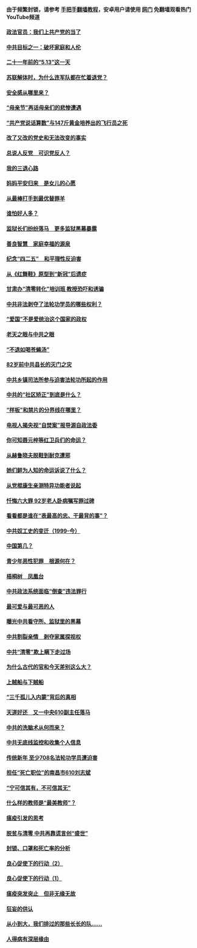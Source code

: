 #### 由于频繁封锁，请参考 [手把手翻墙教程](https://github.com/gfw-breaker/guides/wiki/)，安卓用户请使用 [网门](https://github.com/gfw-breaker/nogfw/blob/master/dl.md?t=05171301) 免翻墙观看热门YouTube频道 

#### [政法官员：我们上共产党的当了](../pages/19/425351.md?t=05171301) 

#### [中共目标之一：破坏家庭和人伦](../pages/19/424454.md?t=05171301) 

#### [二十一年前的“5.13”这一天](../pages/19/424814.md?t=05171301) 

#### [苏联解体时，为什么连军队都在忙着退党？](../pages/19/424335.md?t=05171301) 

#### [安全感从哪里来？](../pages/19/424336.md?t=05171301) 

#### [“母亲节”再话母亲们的悲惨遭遇](../pages/19/424234.md?t=05171301) 

#### [“共产党说话算数”与147斤黄金培养出的飞行员之死](../pages/19/424115.md?t=05171301) 

#### [改了又改的党史和无法改变的事实](../pages/19/424037.md?t=05171301) 

#### [总说人反党　可识党反人？](../pages/19/423820.md?t=05171301) 

#### [我的三退心路](../pages/19/423876.md?t=05171301) 

#### [妈妈平安归来　是女儿的心愿](../pages/19/423947.md?t=05171301) 

#### [从最棒打手到最优替罪羊](../pages/19/423819.md?t=05171301) 

#### [谁怕好人多？](../pages/19/423774.md?t=05171301) 

#### [监狱长们纷纷落马　更多监狱黑幕暴露](../pages/19/423787.md?t=05171301) 

#### [善良智慧　家庭幸福的源泉](../pages/19/423632.md?t=05171301) 

#### [纪念“四二五”　和平理性反迫害](../pages/19/423660.md?t=05171301) 

#### [从《红舞鞋》原型到“新冠”后遗症](../pages/19/423509.md?t=05171301) 

#### [甘肃办“清零转化”培训班 教授恐吓和诱骗](../pages/19/423498.md?t=05171301) 

#### [中共非法剥夺了法轮功学员的哪些权利？](../pages/19/423392.md?t=05171301) 

#### [“爱国”不是爱统治这个国家的政权](../pages/19/423029.md?t=05171301) 

#### [老天之眼与中共之眼](../pages/19/423378.md?t=05171301) 

#### [“不退如喝苍蝇汤”](../pages/19/423287.md?t=05171301) 

#### [82岁前中共县长的灭门之灾](../pages/19/423055.md?t=05171301) 

#### [中共乡镇司法所参与迫害法轮功所起的作用](../pages/19/423064.md?t=05171301) 

#### [中共的“社区矫正”到底是什么？](../pages/19/422870.md?t=05171301) 

#### [“样板”和禁片的分界线在哪里？](../pages/19/422704.md?t=05171301) 

#### [电视人揭央视“自焚案”报导源自政法委](../pages/19/422770.md?t=05171301) 

#### [你可知聂元梓等红卫兵们的命运？](../pages/19/422848.md?t=05171301) 

#### [从赫鲁晓夫脱鞋到耐克遭邪](../pages/19/422826.md?t=05171301) 

#### [她们鲜为人知的命运诉说了什么？](../pages/19/422754.md?t=05171301) 

#### [从党棍康生亲测特异功能者说起](../pages/19/422657.md?t=05171301) 

#### [忏悔六大罪 92岁老人卧病嘱写罪过碑](../pages/19/422750.md?t=05171301) 

#### [看看都是谁在“表最高的忠、干最背的事”？](../pages/19/422703.md?t=05171301) 

#### [中共奴工史的变迁（1999-今）](../pages/19/422656.md?t=05171301) 

#### [中国第几？](../pages/19/422496.md?t=05171301) 

#### [青少年恶性犯罪　根源何在？](../pages/19/422449.md?t=05171301) 

#### [梧桐树　凤凰台](../pages/19/422442.md?t=05171301) 

#### [中共政法系统面临“倒查”违法罪行](../pages/19/422497.md?t=05171301) 

#### [最可爱与最可恶的人](../pages/19/422448.md?t=05171301) 

#### [曝光中共看守所、监狱里的黑幕](../pages/19/422390.md?t=05171301) 

#### [中共割裂亲情　剥夺家属探视权](../pages/19/422364.md?t=05171301) 

#### [中共“清零”欺上瞒下走过场](../pages/19/422306.md?t=05171301) 

#### [为什么古代的官和今天差别这么大？](../pages/19/422228.md?t=05171301) 

#### [上贼船与下贼船](../pages/19/422276.md?t=05171301) 

#### [“三千孤儿入内蒙”背后的真相](../pages/19/422229.md?t=05171301) 

#### [天道好还　又一中央610副主任落马](../pages/19/422155.md?t=05171301) 

#### [中共的洗脑术从何而来？](../pages/19/422154.md?t=05171301) 

#### [中共无底线监控和收集个人信息](../pages/19/422039.md?t=05171301) 

#### [传统新年 至少708名法轮功学员遭迫害](../pages/19/421946.md?t=05171301) 

#### [担任“死亡职位”的南昌市610刘志斌](../pages/19/421957.md?t=05171301) 

#### [“宁可信其有，不可信其无”](../pages/19/421691.md?t=05171301) 

#### [什么样的教师是“最美教师”？](../pages/19/421755.md?t=05171301) 

#### [瘟疫引发的思考](../pages/19/421594.md?t=05171301) 

#### [脱贫与清零 中共再靠谎言创“盛世”](../pages/19/421590.md?t=05171301) 

#### [封锁、口罩和死亡率的分析](../pages/19/421495.md?t=05171301) 

#### [良心促使下的行动（2）](../pages/19/421361.md?t=05171301) 

#### [良心促使下的行动（1）](../pages/19/421302.md?t=05171301) 

#### [瘟疫突发突止　但非无缘无故](../pages/19/421281.md?t=05171301) 

#### [狂妄的供认](../pages/19/421199.md?t=05171301) 

#### [从小到大，我们排过的那些长长的队……](../pages/19/421243.md?t=05171301) 

#### [人得病有深层缘由](../pages/19/420864.md?t=05171301) 

